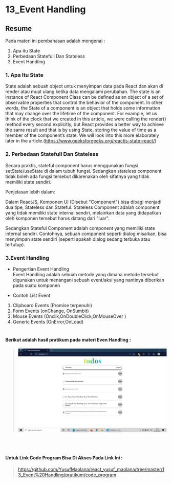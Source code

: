# 13_Event Handling 

## Resume
Pada materi ini pembahasan adalah mengenai :

1. Apa itu State 
2. Perbedaan Statefull Dan Stateless 
3. Event Handling

### 1. Apa Itu State
State adalah sebuah object untuk menyimpan data pada React dan akan di render atau muat ulang ketika data mengalami perubahan.
The state is an instance of React Component Class can be defined as an object of a set of observable properties that control the behavior of the component. In other words, the State of a component is an object that holds some information that may change over the lifetime of the component. For example, let us think of the clock that we created in this article, we were calling the render() method every second explicitly, but React provides a better way to achieve the same result and that is by using State, storing the value of time as a member of the component’s state. We will look into this more elaborately later in the article.(https://www.geeksforgeeks.org/reactjs-state-react/)


### 2. Perbedaan Statefull Dan Stateless

Secara praktis, stateful component harus menggunakan fungsi setState/useState di dalam tubuh fungsi. Sedangkan stateless component tidak boleh ada fungsi tersebut dikarenakan oleh sifatnya yang tidak memiliki state sendiri.

Penjelasan lebih dalam:

Dalam ReactJS, Komponen UI (Disebut "Component") bisa dibagi menjadi dua tipe, Stateless dan Stateful. Stateless Component adalah component yang tidak memiliki state internal sendiri, melainkan data yang didapatkan oleh komponen tersebut harus datang dari "luar".


Sedangkan Stateful Component adalah component yang memiliki state internal sendiri. Contohnya, sebuah component seperti dialog misalkan, bisa menyimpan state sendiri (seperti apakah dialog sedang terbuka atau tertutup).

### 3.Event Handling
* Pengertian Event Handling
<br> Event Handling adalah sebuah metode yang dimana metode tersebut digunakan untuk menangani sebuah event/aksi yang nantinya diberikan pada suatu komponen 

* Contoh List Event 
1. Clipboard Events (Promise terpenuhi)
2. Form Events (onChange, OnSumbit)
3. Mouse Events (Onclik,OnDoubleClick,OnMouseOver
)
4. Generic Events (OnError,OnLoad)

#
#### Berikut adalah hasil pratikum pada materi Even Handling :

><img src=".\screenshots\Tgs-Event_Handling(1).png">
<br></br>

#### Untuk Link Code Program Bisa Di Akses Pada Link Ini :
>https://github.com/YusufMaolana/react_yusuf_maolana/tree/master/13_Event%20Handling/pratikum/code_program